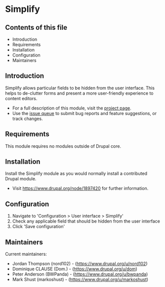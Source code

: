 # Simplify

## Contents of this file

 * Introduction
 * Requirements
 * Installation
 * Configuration
 * Maintainers

## Introduction

Simplify allows particular fields to be hidden from the user interface. This helps to de-clutter forms and present a more user-friendly experience to content editors.
* For a full description of this module, visit the [project page](https://www.drupal.org/project/simplify).
* Use the [issue queue](https://www.drupal.org/project/issues/simplify) to submit bug reports and feature suggestions, or track changes.

## Requirements

This module requires no modules outside of Drupal core.

## Installation

Install the Simplify module as you would normally install a contributed Drupal module.
* Visit https://www.drupal.org/node/1897420 for further information.

## Configuration

1. Navigate to 'Configuration > User interface > Simplify'
2. Check any applicable field that should be hidden from the user interface
3. Click 'Save configuration'

## Maintainers

Current maintainers:
* Jordan Thompson (nord102) - (https://www.drupal.org/u/nord102)
* Dominique CLAUSE (Dom.) - (https://www.drupal.org/u/dom)
* Peter Anderson (BWPanda) - (https://www.drupal.org/u/bwpanda)
* Mark Shust (markoshust) - (https://www.drupal.org/u/markoshust)
